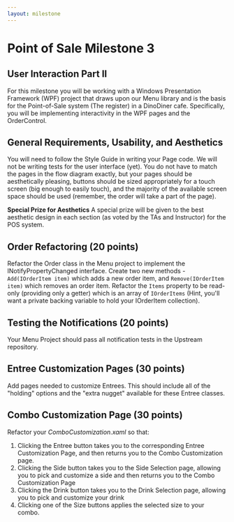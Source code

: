 ```yaml
---
layout: milestone
---
```


# Point of Sale Milestone 3

## User Interaction Part II

For this milestone you will be working with a Windows Presentation Framework (WPF) project that draws upon our Menu library and is the basis for the Point-of-Sale system (The register) in a DinoDiner cafe.  Specifically, you will be implementing interactivity in the WPF pages and the OrderControl.

## General Requirements, Usability, and Aesthetics

You will need to follow the Style Guide in writing your Page code.  We will not be writing tests for the user interface (yet).  You do not have to match the pages in the flow diagram exactly, but your pages should be aesthetically pleasing, buttons should be sized appropriately for a touch screen (big enough to easily touch), and the majority of the available screen space should be used (remember, the order will take a part of the page).

__Special Prize for Aesthetics__ A special prize will be given to the best aesthetic design in each section (as voted by the TAs and Instructor) for the POS system.

## Order Refactoring (20 points)
Refactor the Order class in the Menu project to implement the INotifyPropertyChanged interface.  Create two new methods - `Add(IOrderItem item)` which adds a new order item, and `Remove(IOrderItem item)` which removes an order item.  Refactor the `Items` property to be read-only (providing only a getter) which is an array of `IOrderItems` (Hint, you'll want a private backing variable to hold your IOrderItem collection).

## Testing the Notifications (20 points)
Your Menu Project should pass all notification tests in the Upstream repository.

## Entree Customization Pages (30 points)
Add pages needed to customize Entrees.  This should include all of the "holding" options and the "extra nugget" available for these Entree classes.

## Combo Customization Page (30 points)
Refactor your _ComboCustomization.xaml_ so that:

1. Clicking the Entree button takes you to the corresponding Entree Customization Page, and then returns you to the Combo Customization page.
2. Clicking the Side button takes you to the Side Selection page, allowing you to pick and customize a side and then returns you to the Combo Customization Page
3. Clicking the Drink button takes you to the Drink Selection page, allowing you to pick and customize your drink
4. Clicking one of the Size buttons applies the selected size to your combo.
